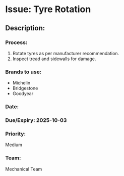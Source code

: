 # Issue: Tyre Rotation

## Description:

### Process:
1. Rotate tyres as per manufacturer recommendation.
2. Inspect tread and sidewalls for damage.

### Brands to use:
- Michelin
- Bridgestone
- Goodyear

### Date:

### Due/Expiry: 2025-10-03

### Priority:
Medium

### Team:
Mechanical Team